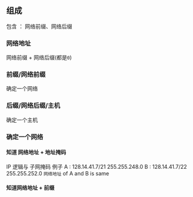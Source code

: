 ##  组成
包含 ： 网络前缀、网络后缀

###   网络地址
网络前缀 + 网络后缀(都是`0`)


###   前缀/网络前缀 
确定一个网络


###   后缀/网络后缀/主机
确定一个主机


###   确定一个网络
####    知道 网络地址 + 地址掩码
IP 逻辑与 子网掩码
例子
A : 128.14.41.7/21   255.255.248.0
B : 128.14.41.7/22   255.255.252.0
`网络地址` of A and B is same


####    知道网络地址 + 前缀
